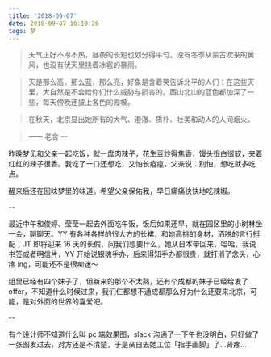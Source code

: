 ```yaml
---
title: '2018-09-07'
date: 2018-09-07 10:19:26
tags: 梦
---
```


> 天气正好不冷不热，昼夜的长短也划分得平匀。没有冬季从蒙古吹来的黄风，也没有伏天里挟着冰雹的暴雨。

> 天是那么高，那么蓝，那么亮，好象是含着笑告诉北平的人们：在这些天里，大自然是不会给你们什么威胁与损害的。西山北山的蓝色都加深了一些，每天傍晚还披上各色的霞帔。

> 在秋天，北京显出她所有的大气、澄澈、质朴、壮美和动人的人间烟火。

> —— 老舍
--

昨晚梦见和父亲一起吃饭，就一盘肉辣子，花生豆炒得焦香，馒头很白很软，夹着红红的辣子很香。我吃了一口还想吃，又怕长痘痘，父亲说：别怕，想吃就多吃点。

醒来后还在回味梦里的味道。希望父亲保佑我，早日痛痛快快地吃辣椒。

--

最近中午和俊婷、莹莹一起去外面吃午饭，饭后如果还早，就在园区里的小树林坐一会，聊聊天。YY 有各种各样的很大方的长裙，和她高挑的身材，洒脱的言行挺配；JT 即将迎来 16 天的长假，问我们想要什么，她从日本带回来，哈哈，我说书签或者明信片，YY 开始说银魂手办，后来得知手办都很贵，就打消了念头，心疼 ing，可能还不是很痴迷～

组里已经有四个妹子了，但新来的那个不太熟，还有个成都的妹子已经给发了 offer，不知道什么时候过来，我们仨都想不通成都那么好为什么还要来北京，可能，是对外面的世界的喜爱吧。

--

有个设计师不知道什么叫 pc 端效果图，slack 沟通了一下午也没明白，只好做了一张图发过去，对方还是不清楚，于是亲自去她工位「指手画脚」了...肾疼...





